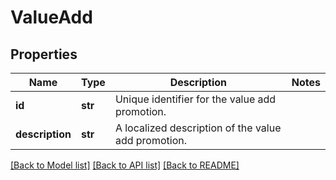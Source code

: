 # ValueAdd

## Properties
Name | Type | Description | Notes
------------ | ------------- | ------------- | -------------
**id** | **str** | Unique identifier for the value add promotion. | 
**description** | **str** | A localized description of the value add promotion. | 

[[Back to Model list]](../README.md#documentation-for-models) [[Back to API list]](../README.md#documentation-for-api-endpoints) [[Back to README]](../README.md)


